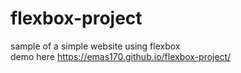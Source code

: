 # flexbox-project

sample of a simple website using flexbox
<br />
demo here https://emas170.github.io/flexbox-project/
